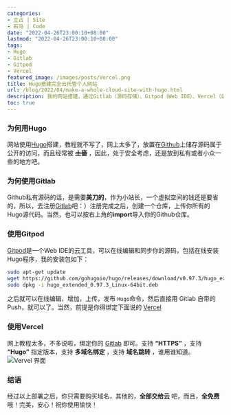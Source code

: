 ```yaml
---
categories:
- 立占 | Site
- 石马 | Code
date: "2022-04-26T23:00:10+08:00"
lastmod: "2022-04-26T23:00:10+08:00"
tags:
- Hugo
- Gitlab
- Gitpod
- Vercel
featured_image: /images/posts/Vercel.png
title: Hugo搭建完全云托管个人网站
url: /blog/2022/04/make-a-whole-cloud-site-with-hugo.html
description: 我的网站搭建，通过Gitlab（源码存储）、Gitpod（Web IDE）、Vercel（站点发布与域名）、Waline（评论系统），构建了完整的生态链。也就是，我只需要出域名的钱，所有东西就全部呈现出来啦！
toc: true
---
```

### 为何用Hugo

网站使用[Hugo][1]搭建，教程就不写了，网上太多了，放置在[Github][2]上储存源码属于公开的访问，而且经常被 ~~**土啬**~~ ，因此，处于安全考虑，还是放到私有或者小众一些的地方吧。

### 为何使用Gitlab

Github私有源码的话，是需要**美刀的**，作为小站长，一个虚拟空间的钱还是要省的，所以，去注册[Gitlab][3]吧：）注册完成之后，创建一个仓库，上传你所有的Hugo源代码。当然，也可以按右上角的**import**导入你的Github仓库。
<!--more-->

### 使用Gitpod

[Gitpod][6]是一个Web IDE的云工具，可以在线编辑和同步你的源码，包括在线安装Hugo程序，我的安装包如下：

```bash
sudo apt-get update
wget https://github.com/gohugoio/hugo/releases/download/v0.97.3/hugo_extended_0.97.3_Linux-64bit.deb
sudo dpkg -i hugo_extended_0.97.3_Linux-64bit.deb
```
之后就可以在线编辑，增加，上传，发布 `Hugo`命令，然后直接用 Gitlab 自带的Push，就可以了。当然，前提是你得绑定下面说的 [Vercel][4]

### 使用Vercel

网上教程太多，不多说啦，绑定你的 [Gitlab][3] 即可。支持 **“HTTPS”** ，支持 **“Hugo”** 指定版本，支持 **多域名绑定** ，支持 **域名跳转** ，谁用谁知道。
![Vervel 界面][5]

### 结语

经过以上部署之后，你只需要购买域名，其他的，**全部交给云** 吧，而且，**全免费** 哦！完美，安心！祝你使用愉快！

[1]: https://gohugo.io/ "Hugo is one of the most popular open-source static site generators."
[2]: https://github.com/ "Github"
[3]: https://gitlab.com/ "Gitlab"
[4]: https://vercel.com "Develop. Preview. Ship. For the best frontend teams – Vercel"
[5]: /images/posts/Vercel.png "Vercel 界面"
[6]: https://gitpod.io/ "Gitpod Web IDE"

